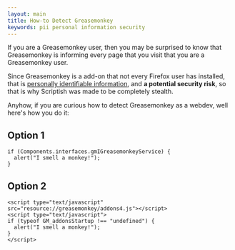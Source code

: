 ```yaml
---
layout: main
title: How-to Detect Greasemonkey
keywords: pii personal information security
---
```


If you are a Greasemonkey user, then you may be surprised to know that
Greasemonkey is informing every page that you visit that you are a Greasemonkey
user.

Since Greasemonkey is a add-on that not every Firefox user has installed, that
is [personally identifiable information](http://en.wikipedia.org/wiki/Personally_identifiable_information),
and **a potential security risk**, so that is why Scriptish was made to be
completely stealth.

Anyhow, if you are curious how to detect Greasemonkey as a webdev, well here's
how you do it:

## Option 1

    if (Components.interfaces.gmIGreasemonkeyService) {
      alert("I smell a monkey!");
    }

## Option 2

    <script type="text/javascript" src="resource://greasemonkey/addons4.js"></script>
    <script type="text/javascript">
    if (typeof GM_addonsStartup !== "undefined") {
      alert("I smell a monkey!");
    }
    </script>
